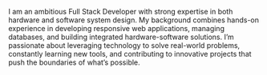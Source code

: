 I am an ambitious Full Stack Developer with strong expertise in both hardware and software system design. 
My background combines hands-on experience in developing responsive web applications, managing databases, and 
building integrated hardware-software solutions. I’m passionate about leveraging technology to solve real-world problems, 
constantly learning new tools, and contributing to innovative projects that push the boundaries of what’s possible.

